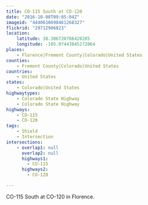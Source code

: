 ```yaml
---
title: CO-115 South at CO-120
date: "2016-10-08T09:05:04Z"
imageid: "4440610698461268327"
flickrid: "29712906823"
location:
    latitude: 38.386720786428285
    longitude: -105.07443845272064
places:
    - Florence|Fremont County|Colorado|United States
counties:
    - Fremont County|Colorado|United States
countries:
    - United States
states:
    - Colorado|United States
highwaytypes:
    - Colorado State Highway
    - Colorado State Highway
highways:
    - CO-115
    - CO-120
tags:
    - Shield
    - Intersection
intersections:
    - overlap1: null
      overlap2: null
      highways1:
        - CO-115
      highways2:
        - CO-120

---
```

CO-115 South at CO-120 in Florence.
